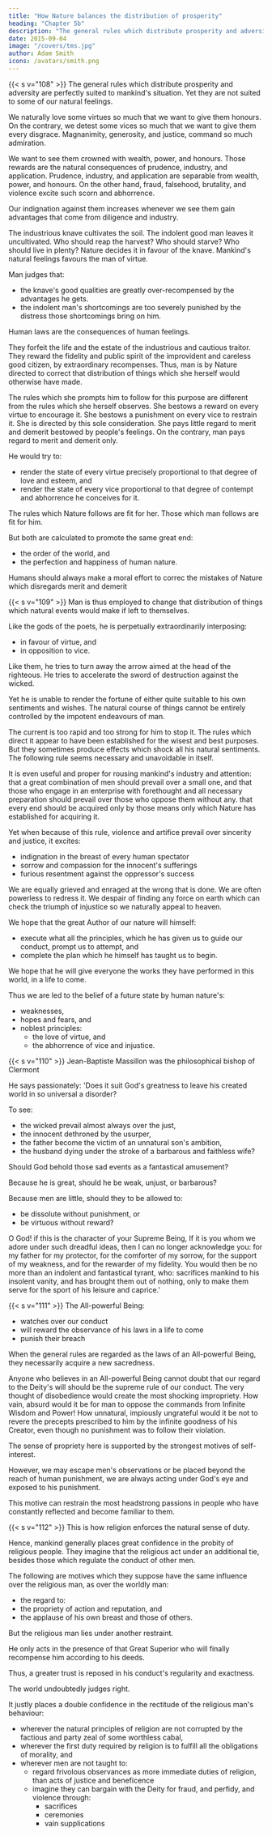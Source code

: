 ```yaml
---
title: "How Nature balances the distribution of prosperity"
heading: "Chapter 5b"
description: "The general rules which distribute prosperity and adversity are perfectly suited to mankind's situation. Yet they are not suited to some of our natural feelings"
date: 2015-09-04
image: "/covers/tms.jpg"
author: Adam Smith
icons: /avatars/smith.png
---
```




{{< s v="108" >}}  The general rules which distribute prosperity and adversity are perfectly suited to mankind's situation. Yet they are not suited to some of our natural feelings.

We naturally love some virtues so much that we want to give them honours.
On the contrary, we detest some vices so much that we want to give them every disgrace.
Magnanimity, generosity, and justice, command so much admiration.

We want to see them crowned with wealth, power, and honours.
Those rewards are the natural consequences of prudence, industry, and application.
Prudence, industry, and application are separable from wealth, power, and honours.
On the other hand, fraud, falsehood, brutality, and violence excite such scorn and abhorrence.

Our indignation against them increases whenever we see them gain advantages that come from diligence and industry.

The industrious knave cultivates the soil.
The indolent good man leaves it uncultivated.
Who should reap the harvest?
Who should starve?
Who should live in plenty?
Nature decides it in favour of the knave.
Mankind's natural feelings favours the man of virtue.

Man judges that: 
- the knave's good qualities are greatly over-recompensed by the advantages he gets.
- the indolent man's shortcomings are too severely punished by the distress those shortcomings bring on him.

Human laws are the consequences of human feelings.

They forfeit the life and the estate of the industrious and cautious traitor.
They reward the fidelity and public spirit of the improvident and careless good citizen, by extraordinary recompenses.
Thus, man is by Nature directed to correct that distribution of things which she herself would otherwise have made.

The rules which she prompts him to follow for this purpose are different from the rules which she herself observes.
She bestows a reward on every virtue to encourage it.
She bestows a punishment on every vice to restrain it.
She is directed by this sole consideration.
She pays little regard to merit and demerit bestowed by people's feelings.
On the contrary, man pays regard to merit and demerit only.

He would try to: 
- render the state of every virtue precisely proportional to that degree of love and esteem, and
- render the state of every vice proportional to that degree of contempt and abhorrence he conceives for it.

The rules which Nature follows are fit for her.
Those which man follows are fit for him.

But both are calculated to promote the same great end: 
- the order of the world, and
- the perfection and happiness of human nature.
 
Humans should always make a moral effort to correc the mistakes of Nature which disregards merit and demerit


{{< s v="109" >}} Man is thus employed to change that distribution of things which natural events would make if left to themselves.

Like the gods of the poets, he is perpetually extraordinarily interposing: 
- in favour of virtue, and
- in opposition to vice.

Like them, he tries to turn away the arrow aimed at the head of the righteous.
He tries to accelerate the sword of destruction against the wicked.

Yet he is unable to render the fortune of either quite suitable to his own sentiments and wishes.
The natural course of things cannot be entirely controlled by the impotent endeavours of man.

The current is too rapid and too strong for him to stop it.
The rules which direct it appear to have been established for the wisest and best purposes.
But they sometimes produce effects which shock all his natural sentiments.
The following rule seems necessary and unavoidable in itself.

It is even useful and proper for rousing mankind's industry and attention: 
that a great combination of men should prevail over a small one, and
that those who engage in an enterprise with forethought and all necessary preparation should prevail over those who oppose them without any.
that every end should be acquired only by those means only which Nature has established for acquiring it.

Yet when because of this rule, violence and artifice prevail over sincerity and justice, it excites: 
- indignation in the breast of every human spectator
- sorrow and compassion for the innocent's sufferings
- furious resentment against the oppressor's success

We are equally grieved and enraged at the wrong that is done.
We are often powerless to redress it.
We despair of finding any force on earth which can check the triumph of injustice so we naturally appeal to heaven.

We hope that the great Author of our nature will himself: 
- execute what all the principles, which he has given us to guide our conduct, prompt us to attempt, and
- complete the plan which he himself has taught us to begin.

We hope that he will give everyone the works they have performed in this world, in a life to come.

Thus we are led to the belief of a future state by human nature's: 
- weaknesses,
- hopes and fears, and
- noblest principles: 
  - the love of virtue, and
  - the abhorrence of vice and injustice.
 

{{< s v="110" >}} Jean-Baptiste Massillon was the philosophical bishop of Clermont

He says passionately: 
'Does it suit God's greatness to leave his created world in so universal a disorder?

To see: 
- the wicked prevail almost always over the just,
- the innocent dethroned by the usurper,
- the father become the victim of an unnatural son's ambition,
- the husband dying under the stroke of a barbarous and faithless wife?

Should God behold those sad events as a fantastical amusement?

Because he is great, should he be weak, unjust, or barbarous?

Because men are little, should they to be allowed to: 
- be dissolute without punishment, or
- be virtuous without reward?

O God! if this is the character of your Supreme Being,
If it is you whom we adore under such dreadful ideas, then I can no longer acknowledge you: 
for my father
for my protector,
for the comforter of my sorrow,
for the support of my weakness, and
for the rewarder of my fidelity.
You would then be no more than an indolent and fantastical tyrant, who: 
sacrifices mankind to his insolent vanity, and
has brought them out of nothing, only to make them serve for the sport of his leisure and caprice.'
 

{{< s v="111" >}} The All-powerful Being: 
- watches over our conduct
- will reward the observance of his laws in a life to come
- punish their breach

When the general rules are regarded as the laws of an All-powerful Being, they necessarily acquire a new sacredness.

Anyone who believes in an All-powerful Being cannot doubt that our regard to the Deity's will should be the supreme rule of our conduct.
The very thought of disobedience would create the most shocking impropriety.
How vain, absurd would it be for man to oppose the commands from Infinite Wisdom and Power!
How unnatural, impiously ungrateful would it be not to revere the precepts prescribed to him by the infinite goodness of his Creator, even though no punishment was to follow their violation.

The sense of propriety here is supported by the strongest motives of self-interest.

However, we may escape men's observations or be placed beyond the reach of human punishment, we are always acting under God's eye and exposed to his punishment.

This motive can restrain the most headstrong passions in people who have constantly reflected and become familiar to them.
 

{{< s v="112" >}} This is how religion enforces the natural sense of duty.

Hence, mankind generally places great confidence in the probity of religious people.
They imagine that the religious act under an additional tie, besides those which regulate the conduct of other men.

The following are motives which they suppose have the same influence over the religious man, as over the worldly man: 
- the regard to: 
- the propriety of action and reputation, and
- the applause of his own breast and those of others.

But the religious man lies under another restraint.

He only acts in the presence of that Great Superior who will finally recompense him according to his deeds.

Thus, a greater trust is reposed in his conduct's regularity and exactness.

The world undoubtedly judges right.

It justly places a double confidence in the rectitude of the religious man's behaviour: 
- wherever the natural principles of religion are not corrupted by the factious and party zeal of some worthless cabal,
- wherever the first duty required by religion is to fulfill all the obligations of morality, and
- wherever men are not taught to: 
  - regard frivolous observances as more immediate duties of religion, than acts of justice and beneficence
  - imagine they can bargain with the Deity for fraud, and perfidy, and violence through: 
    - sacrifices
    - ceremonies
    - vain supplications
